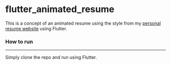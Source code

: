 # flutter_animated_resume
This is a concept of an animated resume using the style from my [personal resume website](https://brunoalod.com/) using Flutter.

### How to run
-----------
Simply clone the repo and run using Flutter.